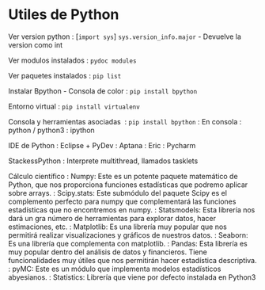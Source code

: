 # Utiles de Python

Ver version python
	: [`import sys`] `sys.version_info.major` - Devuelve la version como int
	
Ver modulos instalados
	: `pydoc modules`

Ver paquetes instalados
	: `pip list`

Instalar Bpython - Consola de color
	: `pip install bpython`

Entorno virtual
	: `pip install virtualenv`

Consola y herramientas asociadas
﻿	: `pip install bpython`
	: En consola
		: python / python3
		: ipython

IDE de Python
	: Eclipse + PyDev
	: Aptana
	: Eric
	: Pycharm

StackessPython
	: Interprete multithread, llamados tasklets

Cálculo científico
    : Numpy: Este es un potente paquete matemático de Python, que nos proporciona funciones estadísticas que podremo aplicar sobre arrays.
    : Scipy.stats: Este submódulo del paquete Scipy es el complemento perfecto para numpy que complementará las funciones estadísticas que no encontremos en numpy.
    : Statsmodels: Esta librería nos dará un gra número de herramientas para explorar datos, hacer estimaciones, etc.
    : Matplotlib: Es una librería muy popular que nos permitirá realizar visualizaciones y gráficos de nuestros datos.
    : Seaborn: Es una librería que complementa con matplotlib.
    : Pandas: Esta librería es muy popular dentro del análisis de datos y financieros. Tiene funcionalidades muy útiles que nos permitirán hacer estadística descriptiva.
    : pyMC: Este es un módulo que implementa modelos estadísticos abyesianos.
    : Statistics: Librería que viene por defecto instalada en Python3


